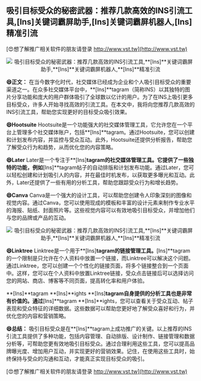 ## **吸引目标受众的秘密武器：推荐几款高效的INS引流工具,**[Ins]**关键词霸屏助手,**[Ins]**关键词霸屏机器人,**[Ins]**精准引流**

[😍想了解推广相关软件的朋友请登录 http://www.vst.tw](http://www.vst.tw)

 <center><img src="https://vst.tw/MP4/tuiguang/png/7.png" alt="吸引目标受众的秘密武器：推荐几款高效的INS引流工具,**[Ins]**关键词霸屏助手,**[Ins]**关键词霸屏机器人,**[Ins]**精准引流"></center>

**😄正文：**
在当今数字化时代，社交媒体已经成为企业和个人吸引目标受众的重要渠道之一。在众多社交媒体平台中，**[Ins]**tagram（简称INS）以其独特的图片分享功能和庞大的用户群体吸引了全球数以亿计的用户。为了在INS上吸引更多目标受众，许多人开始寻找高效的引流工具。在本文中，我将向您推荐几款高效的INS引流工具，帮助您实现更好的目标受众吸引效果。

**😄Hootsuite**
Hootsuite是一个功能强大的社交媒体管理工具，它允许您在一个平台上管理多个社交媒体账户，包括**[Ins]**tagram。通过Hootsuite，您可以创建和计划发布内容，并监控与受众互动。此外，Hootsuite还提供分析报告，帮助您了解受众行为和趋势，从而优化您的内容策略。

**😄Later**
Later是一个专注于**[Ins]**tagram的社交媒体管理工具。它提供了一些独特的功能，例如**[Ins]**tagram帖子的自动排版和计划发布功能。通过Later，您可以轻松创建和计划吸引人的内容，并在最佳时机发布，以获取更多曝光和互动。此外，Later还提供了一些有用的分析工具，帮助您跟踪受众行为和增长趋势。

**😄Canva**
Canva是一个强大的设计工具，可以帮助您创建令人印象深刻的图像和视觉内容。通过Canva，您可以使用现成的模板和丰富的设计元素来制作专业水平的海报、贴纸、封面照片等。这些视觉内容可以有效地吸引目标受众，并增加他们与您的品牌或产品的互动。

 <center><img src="https://vst.tw/MP4/tuiguang/png/8.png" alt="吸引目标受众的秘密武器：推荐几款高效的INS引流工具,**[Ins]**关键词霸屏助手,**[Ins]**关键词霸屏机器人,**[Ins]**精准引流"></center>

**😄Linktree**
Linktree是一个用于**[Ins]**tagram的链接管理工具。**[Ins]**tagram的一个限制是只允许在个人资料中放置一个链接，而Linktree可以解决这个问题。通过Linktree，您可以创建一个个性化的链接页面，将多个链接整合到一个页面中。这样，您可以在个人资料中放置Linktree链接，受众点击链接后可以选择访问您的网站、商店、博客等不同页面，提高转化率和用户体验。

**[Ins]**tagram **[Ins]**ights
**[Ins]**tagram自身提供的分析工具也是非常有价值的。通过**[Ins]**tagram **[Ins]**ights，您可以查看关于受众互动、帖子表现和受众特征的详细数据。这些数据可以帮助您更好地了解受众喜好和行为，并优化您的内容和营销策略。

**😄总结：**
吸引目标受众是在**[Ins]**tagram上成功推广的关键。以上推荐的INS引流工具提供了多种功能，包括内容管理、自动排版、设计制作、链接管理和数据分析等，可帮助您更有效地吸引目标受众。通过合理利用这些工具，您可以提高品牌曝光度、增加用户互动，并实现更好的营销效果。记住，在使用这些工具时，始终保持与受众的沟通和互动，才能真正实现目标受众的吸引。

[😍想了解推广相关软件的朋友请登录 http://www.vst.tw](http://www.vst.tw)



